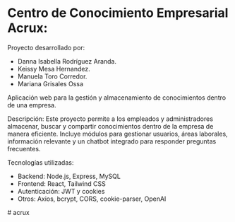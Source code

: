 # Centro de Conocimiento Empresarial Acrux:

Proyecto desarrollado por:
- Danna Isabella Rodríguez Aranda.
- Keissy Mesa Hernandez.
- Manuela Toro Corredor.
- Mariana Grisales Ossa

Aplicación web para la gestión y almacenamiento de conocimientos dentro de una empresa.

Descripción:
Este proyecto permite a los empleados y administradores almacenar, buscar y compartir conocimientos dentro de la empresa de manera eficiente. Incluye módulos para gestionar usuarios, áreas laborales, información relevante y un chatbot integrado para responder preguntas frecuentes.

Tecnologías utilizadas:
- Backend: Node.js, Express, MySQL  
- Frontend: React, Tailwind CSS  
- Autenticación: JWT y cookies
- Otros: Axios, bcrypt, CORS, cookie-parser, OpenAI  


#   a c r u x  
 